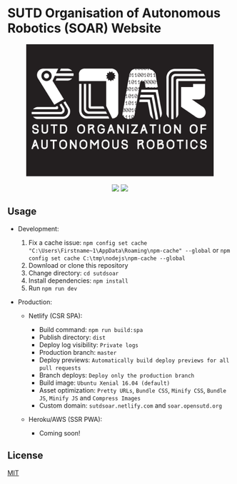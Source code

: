 # SUTD Organisation of Autonomous Robotics (SOAR) Website

<p align="center">
<img width="420px" src="src/static/logo_2020.svg" alt="SUTD SOAR"/>
</p>

<p align="center"><a href="LICENSE" ><img src="https://img.shields.io/github/license/sutd-robotics/sutdsoar?style=for-the-badge"/></a> <a href="https://app.netlify.com/sites/sutdsoar/deploys"><img src="https://api.netlify.com/api/v1/badges/6cb418d5-1817-41c1-8336-7a984c495843/deploy-status"></a></p>

## Usage

- Development:

  1. Fix a cache issue: `npm config set cache "C:\Users\Firstname~1\AppData\Roaming\npm-cache" --global` or `npm config set cache C:\tmp\nodejs\npm-cache --global`
  2. Download or clone this repository
  3. Change directory: `cd sutdsoar`
  4. Install dependencies: `npm install`
  5. Run `npm run dev`

- Production:

  - Netlify (CSR SPA):

    - Build command: `npm run build:spa`
    - Publish directory: `dist`
    - Deploy log visibility: `Private logs`
    - Production branch: `master`
    - Deploy previews: `Automatically build deploy previews for all pull requests`
    - Branch deploys: `Deploy only the production branch`
    - Build image: `Ubuntu Xenial 16.04 (default)`
    - Asset optimization: `Pretty URLs`, `Bundle CSS`, `Minify CSS`, `Bundle JS`, `Minify JS` and `Compress Images`
    - Custom domain: `sutdsoar.netlify.com` and `soar.opensutd.org`

  - Heroku/AWS (SSR PWA):

    - Coming soon!

## License

[MIT](http://opensource.org/licenses/MIT)
